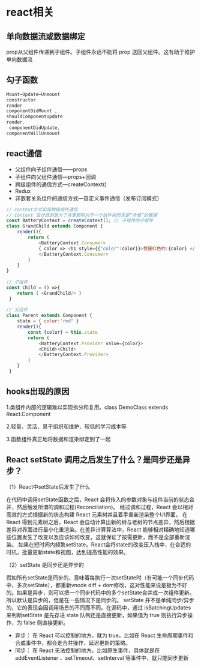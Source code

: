 # react相关
## 单向数据流或数据绑定
prop从父组件传递到子组件。子组件永远不能将 prop 送回父组件。这有助于维护单向数据流
## 勾子函数
```js
Mount—Update—Unmount
constructor
render
componentDidMount ,
shouldComponentUpdate
render,
 componentDidUpdate, 
componentWillUnmount
```

## react通信
+ 父组件向子组件通信——props
+ 子组件向父组件通信—props+回调
+ 跨级组件的通信方式—createContext()
+ Redux
+ 非嵌套关系组件的通信方式—自定义事件通信（发布订阅模式）

```js
// context方式实现跨级组件通信 
// Context 设计目的是为了共享那些对于一个组件树而言是“全局”的数据
const BatteryContext = createContext(); // 子组件的子组件
class GrandChild extends Component { 
    render(){ 
        return ( 
            <BatteryContext.Consumer> 
            { color => <h1 style={{"color":color}}>我是红色的:{color} </h1> } 
            </BatteryContext.Consumer> 
        )
    }
} 
 
// 子组件 
const Child = () =>{ 
    return ( <GrandChild/> )
 } 
 
// 父组件
class Parent extends Component {
    state = { color:"red" } 
    render(){ 
        const {color} = this.state
        return ( 
            <BatteryContext.Provider value={color}>
            <Child><Child> 
            </BatteryContext.Provider> 
        ) 
    }
 }
```


## hooks出现的原因
1.类组件内部的逻辑难以实现拆分和复用。class DemoClass extends React.Component

2.轻量、灵活、易于组织和维护、较低的学习成本等

3.函数组件真正地将数据和渲染绑定到了一起
 
## React setState 调用之后发生了什么？是同步还是异步？
（1）React中setState后发生了什么 

在代码中调用setState函数之后，React 会将传入的参数对象与组件当前的状态合并，然后触发所谓的调和过程(Reconciliation)。
经过调和过程，React 会以相对高效的方式根据新的状态构建 React 元素树并且着手重新渲染整个UI界面。 在 React 得到元素树之后，React 会自动计算出新的树与老树的节点差异，然后根据差异对界面进行最小化重渲染。在差异计算算法中，React 能够相对精确地知道哪些位置发生了改变以及应该如何改变，这就保证了按需更新，而不是全部重新渲染。
如果在短时间内频繁setState。React会将state的改变压入栈中，在合适的时机，批量更新state和视图，达到提高性能的效果。

（2）setState 是同步还是异步的

 假如所有setState是同步的，意味着每执行一次setState时（有可能一个同步代码中，多次setState），都重新vnode diff + dom修改，这对性能来说是极为不好的。如果是异步，则可以把一个同步代码中的多个setState合并成一次组件更新。所以默认是异步的，但是在一些情况下是同步的。
setState 并不是单纯同步/异步的，它的表现会因调用场景的不同而不同。在源码中，通过 isBatchingUpdates 来判断setState 是先存进 state 队列还是直接更新，如果值为 true 则执行异步操作，为 false 则直接更新。

+ 异步： 在 React 可以控制的地方，就为 true，比如在 React 生命周期事件和合成事件中，都会走合并操作，延迟更新的策略。
+ 同步： 在 React 无法控制的地方，比如原生事件，具体就是在 addEventListener 、setTimeout、setInterval 等事件中，就只能同步更新
 
